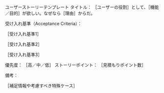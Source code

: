 ユーザーストーリーテンプレート
タイトル：
［ユーザーの役割］として、［機能／目的］が欲しい。なぜなら［理由］からだ。

受け入れ基準（Acceptance Criteria）：

［受け入れ基準1］

［受け入れ基準2］

［受け入れ基準3］

優先度： ［高／中／低］
ストーリーポイント： ［見積もりポイント数］

備考：

［補足情報や考慮すべき特殊ケース］
